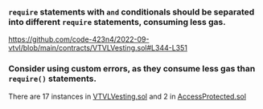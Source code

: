 ### `require` statements with `and` conditionals should be separated into different `require` statements, consuming less gas.

https://github.com/code-423n4/2022-09-vtvl/blob/main/contracts/VTVLVesting.sol#L344-L351

### Consider using custom errors, as they consume less gas than `require()` statements.

There are 17 instances in [VTVLVesting.sol](https://github.com/code-423n4/2022-09-vtvl/blob/main/contracts/VTVLVesting.sol) and 2 in  [AccessProtected.sol](https://github.com/code-423n4/2022-09-vtvl/blob/main/contracts/AccessProtected.sol)